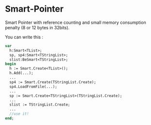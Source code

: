 # Smart-Pointer
Smart Pointer with reference counting and small memory consumption penalty (8 or 12 bytes in 32bits).

You can write this :

```pascal
var
  h:Smart<TList>;
  sp, sp4:Smart<TStringList>;
  slist:BeSmart<TStringList>;
begin
  h := Smart.Create<TList>();
  h.Add(...);
  ...
  sp4 := Smart.Create(TStringList.Create);
  sp4.LoadFromFile(...);
  ...
  sp := Smart.Create<TStringList>(TStringList.Create);
  ...
  slist := TStringList.Create;
  ...
  //use it!
end;
```
